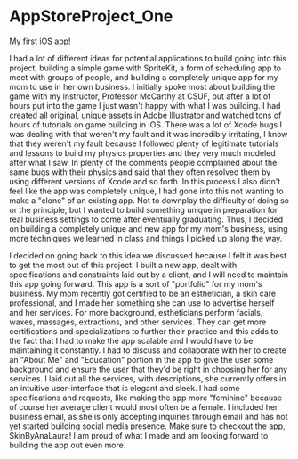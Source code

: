 # AppStoreProject_One
My first iOS app!

I had a lot of different ideas for potential applications to build going into this project, building a simple game with SpriteKit, a form of scheduling app to meet with groups of people, and building a completely unique app for my mom to use in her own business. I initially spoke most about building the game with my instructor, Professor McCarthy at CSUF, but after a lot of hours put into the game I just wasn't happy with what I was building. I had created all original, unique assets in Adobe Illustrator and watched tons of hours of tutorials on game building in iOS. There was a lot of Xcode bugs I was dealing with that weren't my fault and it was incredibly irritating, I know that they weren't my fault because I followed plenty of legitimate tutorials and lessons to build my physics properties and they very much modeled after what I saw. In plenty of the comments people complained about the same bugs with their physics and said that they often resolved them by using different versions of Xcode and so forth. In this process I also didn't feel like the app was completely unique, I had gone into this not wanting to make a "clone" of an existing app. Not to downplay the difficulty of doing so or the principle, but I wanted to build something unique in preparation for real business settings to come after eventually graduating. Thus, I decided on building a completely unique and new app for my mom's business, using more techniques we learned in class and things I picked up along the way.

I decided on going back to this idea we discussed because I felt it was best to get the most out of this project. I built a new app, dealt with specifications and constraints laid out by a client, and I will need to maintain this app going forward. This app is a sort of "portfolio" for my mom's business. My mom recently got certified to be an esthetician, a skin care professional, and I made her something she can use to advertise herself and her services. For more background, estheticians perform facials, waxes, massages, extractions, and other services. They can get more certifications and specializations to further their practice and this adds to the fact that I had to make the app scalable and I would have to be maintaining it constantly. I had to discuss and collaborate with her to create an "About Me" and "Education" portion in the app to give the user some background and ensure the user that they'd be right in choosing her for any services. I laid out all the services, with descriptions, she currently offers in an intuitive user-interface that is elegant and sleek. I had some specifications and requests, like making the app more "feminine" because of course her average client would most often be a female. I included her business email, as she is only accepting inquiries through email and has not yet started building social media presence. Make sure to checkout the app, SkinByAnaLaura! I am proud of what I made and am looking forward to building the app out even more.
